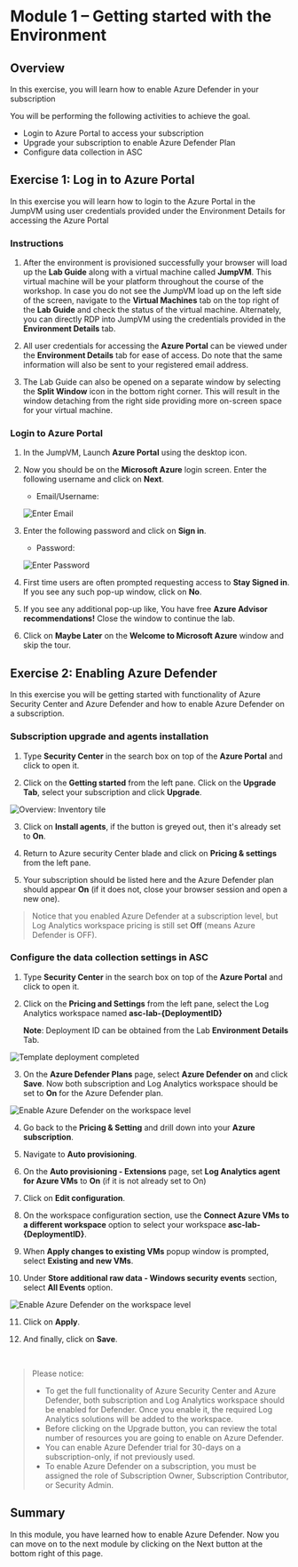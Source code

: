# Module 1 – Getting started with the Environment

## Overview

In this exercise, you will learn how to enable Azure Defender in your subscription

You will be performing the following activities to achieve the goal.

  - Login to Azure Portal to access your subscription
  - Upgrade your subscription to enable Azure Defender Plan
  - Configure data collection in ASC

## Exercise 1: Log in to Azure Portal

In this exercise you will learn how to login to the Azure Portal in the JumpVM using user credentials provided under the Environment Details for accessing the Azure Portal

### Instructions 

1. After the environment is provisioned successfully your browser will load up the **Lab Guide** along with a virtual machine called **JumpVM**. This virtual machine will be your platform throughout the course of the workshop. In case you do not see the JumpVM load up on the left side of the screen, navigate to the **Virtual Machines** tab on the top right of the **Lab Guide** and check the status of the virtual machine. Alternately, you can directly RDP into JumpVM using the credentials provided in the **Environment Details** tab.

2. All user credentials for accessing the **Azure Portal** can be viewed under the **Environment Details** tab for ease of access. Do note that the same information will also be sent to your registered email address. 

3. The Lab Guide can also be opened on a separate window by selecting the **Split Window** icon in the bottom right corner. This will result in the window detaching from the right side providing more on-screen space for your virtual machine.

### Login to Azure Portal 

1. In the JumpVM, Launch **Azure Portal** using the desktop icon.  

2. Now you should be on the **Microsoft Azure** login screen. Enter the following username and click on **Next**.  

   * Email/Username: <inject key="AzureAdUserEmail"></inject> 

   ![](../Images/azure-login-enter-email.png "Enter Email") 

3. Enter the following password and click on **Sign in**. 

   * Password: <inject key="AzureAdUserPassword"></inject> 

   ![](../Images/azure-login-enter-password1.png "Enter Password") 

4. First time users are often prompted requesting access to **Stay Signed in**. If you see any such pop-up window, click on **No**.

5. If you see any additional pop-up like, You have free **Azure Advisor recommendations!** Close the window to continue the lab. 

6. Click on **Maybe Later** on the **Welcome to Microsoft Azure** window and skip the tour.

## Exercise 2: Enabling Azure Defender

In this exercise you will be getting started with functionality of Azure Security Center and Azure Defender and how to enable Azure Defender on a subscription.

### Subscription upgrade and agents installation

1. Type **Security Center** in the search box on top of the **Azure Portal** and click to open it.

2. Click on the **Getting started** from the left pane. Click on the **Upgrade Tab**, select your subscription and click **Upgrade**.

![Overview: Inventory tile](../Images/get-started.png)

3. Click on **Install agents**, if the button is greyed out, then it's already set to **On**.

4. Return to Azure security Center blade and click on **Pricing & settings** from the left pane.

5. Your subscription should be listed here and the Azure Defender plan should appear **On** (if it does not, close your browser session and open a new one).

> Notice that you enabled Azure Defender at a subscription level, but Log Analytics workspace pricing is still set **Off** (means Azure Defender is OFF).

### Configure the data collection settings in ASC

1.	Type **Security Center** in the search box on top of the **Azure Portal** and click to open it.

2. Click on the **Pricing and Settings** from the left pane, select the Log Analytics workspace named **asc-lab-{DeploymentID}**

    **Note**: Deployment ID can be obtained from the Lab **Environment Details** Tab.

![Template deployment completed](../Images/asc-workspace-pricing-settings.gif?raw=true)

3. On the **Azure Defender Plans** page, select **Azure Defender on** and click **Save**. Now both subscription and Log Analytics workspace should be set to **On** for the Azure Defender plan.

![Enable Azure Defender on the workspace level](../Images/asc-enable-defender-workspace.gif?raw=true)

4. Go back to the **Pricing & Setting** and drill down into your **Azure subscription**.

5. Navigate to **Auto provisioning**.

6. On the **Auto provisioning - Extensions** page, set **Log Analytics agent for Azure VMs** to **On** (if it is not already set to On)

7. Click on **Edit configuration**.

8. On the workspace configuration section, use the **Connect Azure VMs to a different workspace** option to select your workspace **asc-lab-{DeploymentID}**.

9. When **Apply changes to existing VMs** popup window is prompted, select **Existing and new VMs**.

10. Under **Store additional raw data - Windows security events** section, select **All Events** option.

![Enable Azure Defender on the workspace level](../Images/asc-extension-deployment-configuration.png)

11. Click on **Apply**.

12. And finally, click on **Save**.

<br>

> Please notice:
> * To get the full functionality of Azure Security Center and Azure Defender, both subscription and Log Analytics workspace should be enabled for Defender. Once you enable it,  the required Log Analytics solutions will be added to the workspace.
> * Before clicking on the Upgrade button, you can review the total number of resources you are going to enable on Azure Defender.
> * You can enable Azure Defender trial for 30-days on a subscription-only, if not previously used.
> * To enable Azure Defender on a subscription, you must be assigned the role of Subscription Owner, Subscription Contributor, or Security Admin.


## Summary

  In this module, you have learned how to enable Azure Defender. Now you can move on to the next module by clicking on the Next button at the bottom right of this page.
